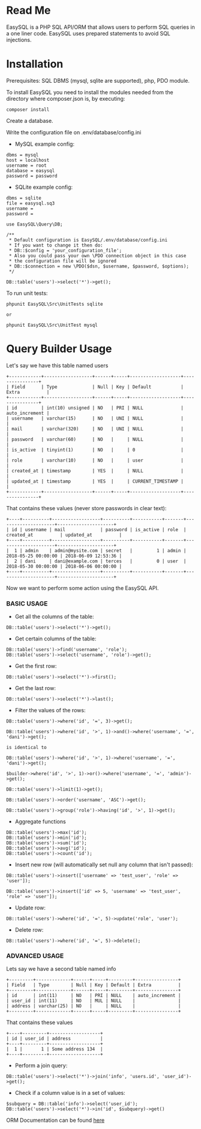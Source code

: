 # Read Me

EasySQL is a PHP SQL API/ORM that allows users to perform SQL queries
in a one liner code. EasySQL uses prepared statements to avoid SQL injections.

# Installation

Prerequisites: SQL DBMS (mysql, sqlite are supported), php, PDO module.

To install EasySQL you need to install the modules needed from the directory
where composer.json is, by executing:

```
composer install
```

Create a database.

Write the configuration file on .env/database/config.ini

- MySQL example config:

```
dbms = mysql
host = localhost
username = root
database = easysql
password = password
```

- SQLite example config:

```
dbms = sqlite
file = easysql.sq3
username =
password = 
```

```
use EasySQL\Query\DB;

/**
 * Default configuration is EasySQL/.env/database/config.ini
 * If you want to change it then do:
 * DB::$config = 'your_configuration_file';
 * Also you could pass your own \PDO connection object in this case
 * the configuration file will be ignored
 * DB::$connection = new \PDO($dsn, $username, $password, $options);
 */

DB::table('users')->select('*')->get();
```

To run unit tests:

```
phpunit EasySQL\Src\UnitTests sqlite

or

phpunit EasySQL\Src\UnitTest mysql
```

# Query Builder Usage

Let's say we have this table named users
```
+------------+------------------+------+-----+-------------------+----------------+
| Field      | Type             | Null | Key | Default           | Extra          |
+------------+------------------+------+-----+-------------------+----------------+
| id         | int(10) unsigned | NO   | PRI | NULL              | auto_increment |
| username   | varchar(15)      | NO   | UNI | NULL              |                |
| mail       | varchar(320)     | NO   | UNI | NULL              |                |
| password   | varchar(60)      | NO   |     | NULL              |                |
| is_active  | tinyint(1)       | NO   |     | 0                 |                |
| role       | varchar(10)      | NO   |     | user              |                |
| created_at | timestamp        | YES  |     | NULL              |                |
| updated_at | timestamp        | YES  |     | CURRENT_TIMESTAMP |                |
+------------+------------------+------+-----+-------------------+----------------+
```
That contains these values (never store passwords in clear text):
```
+----+----------+------------------+----------+-----------+-------+---------------------+---------------------+
| id | username | mail             | password | is_active | role  | created_at          | updated_at          |
+----+----------+------------------+----------+-----------+-------+---------------------+---------------------+
|  1 | admin    | admin@mysite.com | secret   |         1 | admin | 2018-05-25 00:00:00 | 2018-06-09 12:53:36 |
|  2 | dani     | dani@example.com | terces   |         0 | user  | 2018-05-30 00:00:00 | 2018-06-06 00:00:00 |
+----+----------+------------------+----------+-----------+-------+---------------------+---------------------+
```
Now we want to perform some action using the EasySQL API.

### BASIC USAGE

- Get all the columns of the table:

```
DB::table('users')->select('*')->get();
```

- Get certain columns of the table:

```
DB::table('users')->find('username', 'role');
DB::table('users')->select('username', 'role')->get();
```

- Get the first row:

```
DB::table('users')->select('*')->first();
```

- Get the last row:

```
DB::table('users')->select('*')->last();
```

- Filter the values of the rows:

```
DB::table('users')->where('id', '=', 3)->get();
```

```
DB::table('users')->where('id', '>', 1)->and()->where('username', '=', 'dani')->get();

is identical to

DB::table('users')->where('id', '>', 1)->where('username', '=', 'dani')->get();
```

```
$builder->where('id', '>', 1)->or()->where('username', '=', 'admin')->get();
```

```
DB::table('users')->limit(1)->get();
```

```
DB::table('users')->order('username', 'ASC')->get();
```

```
DB::table('users')->group('role')->having('id', '>', 1)->get();
```

- Aggregate functions

```
DB::table('users')->max('id');
DB::table('users')->min('id');
DB::table('users')->sum('id');
DB::table('users')->avg('id');
DB::table('users')->count('id');
```

- Insert new row (will automatically set null any column that isn't passed):

```
DB::table('users')->insert(['username' => 'test_user', 'role' => 'user']);
```

```
DB::table('users')->insert(['id' => 5, 'username' => 'test_user', 'role' => 'user']);
```

- Update row:

```
DB::table('users')->where('id', '=', 5)->update('role', 'user');
```

- Delete row:

```
DB::table('users')->where('id', '=', 5)->delete();
```


### ADVANCED USAGE


Lets say we have a second table named info
```
+---------+-------------+------+-----+---------+----------------+
| Field   | Type        | Null | Key | Default | Extra          |
+---------+-------------+------+-----+---------+----------------+
| id      | int(11)     | NO   | PRI | NULL    | auto_increment |
| user_id | int(11)     | NO   | MUL | NULL    |                |
| address | varchar(25) | NO   |     | NULL    |                |
+---------+-------------+------+-----+---------+----------------+
```
That contains these values 
```
+----+---------+-------------------+
| id | user_id | address           |
+----+---------+-------------------+
|  1 |       1 | Some address 134  |
+----+---------+-------------------+
```

- Perform a join query:

```
DB::table('users')->select('*')->join('info', 'users.id', 'user_id')->get();
```

- Check if a column value is in a set of values:

```
$subquery = DB::table('info')->select('user_id');
DB::table('users')->select('*')->in('id', $subquery)->get()
```

ORM Documentation can be found [here](EasySQL/Src/Entities)